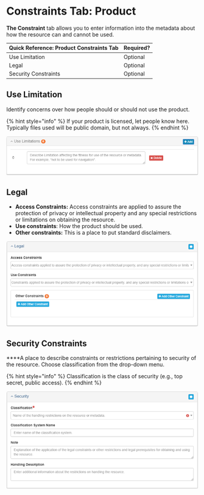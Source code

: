 # Constraints Tab: Product

**The Constraint** tab allows you to enter information into the metadata about how the resource can and cannot be used.

| Quick Reference: Product Constraints Tab | Required? |
| :--- | :--- |
| Use Limitation | Optional |
| Legal | Optional |
| Security Constraints | Optional |

## Use Limitation

Identify concerns over how people should or should not use the product.

{% hint style="info" %}
If your product is licensed, let people know here. Typically files used will be public domain, but not always.
{% endhint %}

![](../.gitbook/assets/use_limitation.png)

## Legal

* **Access Constraints:** Access constraints are applied to assure the protection of privacy or intellectual property and any special restrictions or limitations on obtaining the resource.
* **Use constraints**: How the product should be used.
* **Other constraints:** This is a place to put standard disclaimers.

![](../.gitbook/assets/legal.png)

## Security Constraints

 ****A place to describe constraints or restrictions pertaining to security of the resource. Choose classification from the drop-down menu.

{% hint style="info" %}
Classification is the class of security \(e.g., top secret, public access\).
{% endhint %}

![](../.gitbook/assets/security.png)

